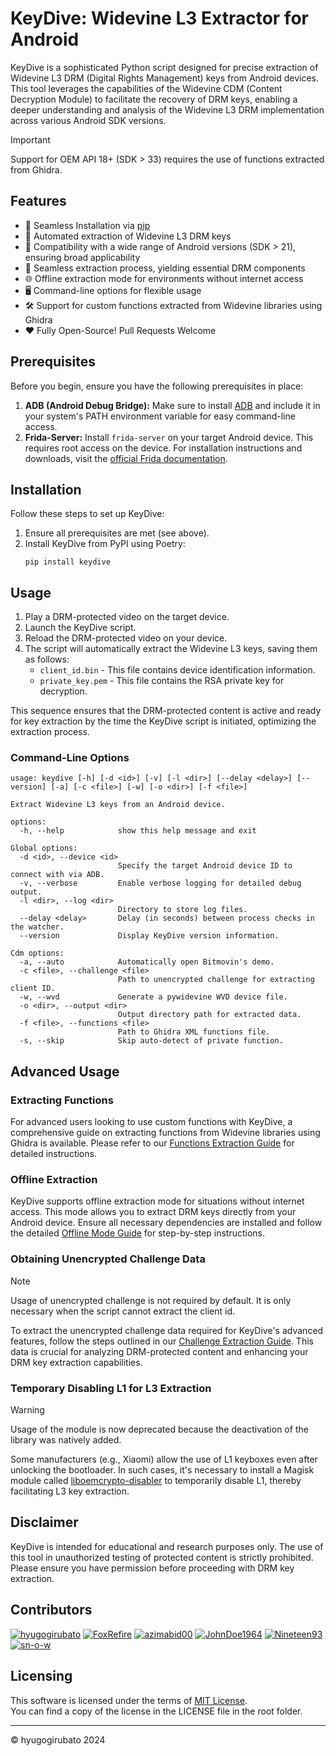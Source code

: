 # KeyDive: Widevine L3 Extractor for Android

KeyDive is a sophisticated Python script designed for precise extraction of Widevine L3 DRM (Digital Rights Management) keys from Android devices. This tool leverages the capabilities of the Widevine CDM (Content Decryption Module) to facilitate the recovery of DRM keys, enabling a deeper understanding and analysis of the Widevine L3 DRM implementation across various Android SDK versions.

> [!IMPORTANT]  
> Support for OEM API 18+ (SDK > 33) requires the use of functions extracted from Ghidra.

## Features

- 🚀 Seamless Installation via [pip](#installation)
- 🔄 Automated extraction of Widevine L3 DRM keys
- 📱 Compatibility with a wide range of Android versions (SDK > 21), ensuring broad applicability
- 💾 Seamless extraction process, yielding essential DRM components
- 🌐 Offline extraction mode for environments without internet access
- 🖥️ Command-line options for flexible usage
- 🛠️ Support for custom functions extracted from Widevine libraries using Ghidra
- ❤️ Fully Open-Source! Pull Requests Welcome

## Prerequisites

Before you begin, ensure you have the following prerequisites in place:

1. **ADB (Android Debug Bridge):** Make sure to install [ADB](https://github.com/hyugogirubato/KeyDive/blob/main/docs/PACKAGE.md#adb-android-debug-bridge) and include it in your system's PATH environment variable for easy command-line access.
2. **Frida-Server:** Install `frida-server` on your target Android device. This requires root access on the device. For installation instructions and downloads, visit the [official Frida documentation](https://frida.re/docs/installation/).

## Installation

Follow these steps to set up KeyDive:

1. Ensure all prerequisites are met (see above).
2. Install KeyDive from PyPI using Poetry:
   ```shell
   pip install keydive
   ```

## Usage

1. Play a DRM-protected video on the target device.
2. Launch the KeyDive script.
3. Reload the DRM-protected video on your device.
4. The script will automatically extract the Widevine L3 keys, saving them as follows:
    - `client_id.bin` - This file contains device identification information.
    - `private_key.pem` - This file contains the RSA private key for decryption.

This sequence ensures that the DRM-protected content is active and ready for key extraction by the time the KeyDive script is initiated, optimizing the extraction process.

### Command-Line Options

```shell
usage: keydive [-h] [-d <id>] [-v] [-l <dir>] [--delay <delay>] [--version] [-a] [-c <file>] [-w] [-o <dir>] [-f <file>]

Extract Widevine L3 keys from an Android device.

options:
  -h, --help            show this help message and exit

Global options:
  -d <id>, --device <id>
                        Specify the target Android device ID to connect with via ADB.
  -v, --verbose         Enable verbose logging for detailed debug output.
  -l <dir>, --log <dir>
                        Directory to store log files.
  --delay <delay>       Delay (in seconds) between process checks in the watcher.
  --version             Display KeyDive version information.

Cdm options:
  -a, --auto            Automatically open Bitmovin's demo.
  -c <file>, --challenge <file>
                        Path to unencrypted challenge for extracting client ID.
  -w, --wvd             Generate a pywidevine WVD device file.
  -o <dir>, --output <dir>
                        Output directory path for extracted data.
  -f <file>, --functions <file>
                        Path to Ghidra XML functions file.
  -s, --skip            Skip auto-detect of private function.

```

## Advanced Usage

### Extracting Functions

For advanced users looking to use custom functions with KeyDive, a comprehensive guide on extracting functions from Widevine libraries using Ghidra is available. Please refer to our [Functions Extraction Guide](https://github.com/hyugogirubato/KeyDive/blob/main/docs/FUNCTIONS.md) for detailed instructions.

### Offline Extraction

KeyDive supports offline extraction mode for situations without internet access. This mode allows you to extract DRM keys directly from your Android device. Ensure all necessary dependencies are installed and follow the detailed [Offline Mode Guide](https://github.com/hyugogirubato/KeyDive/blob/main/docs/Axinom/OFFLINE.md) for step-by-step instructions.

### Obtaining Unencrypted Challenge Data

> [!NOTE]  
> Usage of unencrypted challenge is not required by default. It is only necessary when the script cannot extract the client id.

To extract the unencrypted challenge data required for KeyDive's advanced features, follow the steps outlined in our [Challenge Extraction Guide](https://github.com/hyugogirubato/KeyDive/blob/main/docs/CHALLENGE.md). This data is crucial for analyzing DRM-protected content and enhancing your DRM key extraction capabilities.

### Temporary Disabling L1 for L3 Extraction

> [!WARNING]  
> Usage of the module is now deprecated because the deactivation of the library was natively added.

Some manufacturers (e.g., Xiaomi) allow the use of L1 keyboxes even after unlocking the bootloader. In such cases, it's necessary to install a Magisk module called [liboemcrypto-disabler](https://github.com/hyugogirubato/KeyDive/blob/main/docs/PACKAGE.md#liboemcrypto-disabler) to temporarily disable L1, thereby facilitating L3 key extraction.

## Disclaimer

KeyDive is intended for educational and research purposes only. The use of this tool in unauthorized testing of protected content is strictly prohibited. Please ensure you have permission before proceeding with DRM key extraction.

## Contributors

<a href="https://github.com/hyugogirubato"><img src="https://images.weserv.nl/?url=avatars.githubusercontent.com/u/65763543?v=4&h=25&w=25&fit=cover&mask=circle&maxage=7d" alt="hyugogirubato"/></a>
<a href="https://github.com/FoxRefire"><img src="https://images.weserv.nl/?url=avatars.githubusercontent.com/u/155989196?v=4&h=25&w=25&fit=cover&mask=circle&maxage=7d" alt="FoxRefire"/></a>
<a href="https://github.com/azimabid00"><img src="https://images.weserv.nl/?url=avatars.githubusercontent.com/u/110490898?v=4&h=25&w=25&fit=cover&mask=circle&maxage=7d" alt="azimabid00"/></a>
<a href="https://github.com/JohnDoe1964"><img src="https://images.weserv.nl/?url=avatars.githubusercontent.com/u/167800584?v=4&h=25&w=25&fit=cover&mask=circle&maxage=7d" alt="JohnDoe1964"/></a>
<a href="https://github.com/Nineteen93"><img src="https://images.weserv.nl/?url=avatars.githubusercontent.com/u/107993263?v=4&h=25&w=25&fit=cover&mask=circle&maxage=7d" alt="Nineteen93"/></a>
<a href="https://github.com/sn-o-w"><img src="https://images.weserv.nl/?url=avatars.githubusercontent.com/u/2406819?v=4&h=25&w=25&fit=cover&mask=circle&maxage=7d" alt="sn-o-w"/></a>


## Licensing

This software is licensed under the terms of [MIT License](https://github.com/hyugogirubato/KeyDive/blob/main/LICENSE).  
You can find a copy of the license in the LICENSE file in the root folder.

* * * 

© hyugogirubato 2024